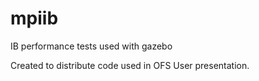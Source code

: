mpiib
=====

IB performance tests used with gazebo 

Created to distribute code used in OFS User presentation.

